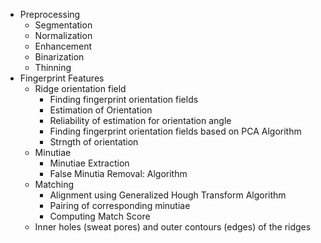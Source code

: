 - Preprocessing
    - Segmentation
    - Normalization
    - Enhancement
    - Binarization
    - Thinning
- Fingerprint Features
    - Ridge orientation field
        - Finding fingerprint orientation fields
        - Estimation of Orientation
        - Reliability of estimation for orientation angle
        - Finding fingerprint orientation fields based on PCA Algorithm
        - Strngth of orientation
    - Minutiae
        - Minutiae Extraction
        - False Minutia Removal: Algorithm
    - Matching
        - Alignment using Generalized Hough Transform Algorithm
        - Pairing of corresponding minutiae
        - Computing Match Score
    - Inner holes (sweat pores) and outer contours (edges) of the ridges
